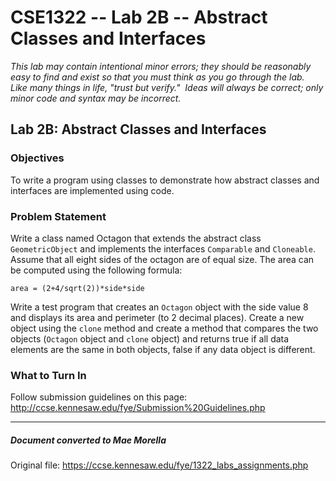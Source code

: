 # CSE1322 -- Lab 2B -- Abstract Classes and Interfaces

_This lab may contain intentional minor errors; they should be reasonably easy to find and exist so that you must think as you go through the lab.  Like many things in life, "trust but verify."  Ideas will always be correct; only minor code and syntax may be incorrect._

## Lab 2B: Abstract Classes and Interfaces

### Objectives

To write a program using classes to demonstrate how abstract classes and interfaces are implemented using code.

### Problem Statement

Write a class named Octagon that extends the abstract class `GeometricObject` and implements the interfaces `Comparable` and `Cloneable`. Assume that all eight sides of the octagon are of equal size. The area can be computed using the following formula: 

 `area = (2+4/sqrt(2))*side*side`

Write a test program that creates an `Octagon` object with the side value 8 and displays its area and perimeter (to 2 decimal places). Create a new object using the `clone` method and create a method that compares the two objects (`Octagon` object and `clone` object) and returns true if all data elements are the same in both objects, false if any data object is different.

### What to Turn In

Follow submission guidelines on this page: http://ccse.kennesaw.edu/fye/Submission%20Guidelines.php

---
##### Document converted to Mae Morella
Original file: https://ccse.kennesaw.edu/fye/1322_labs_assignments.php
